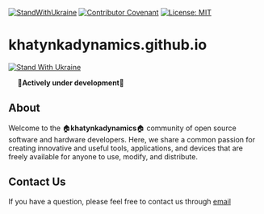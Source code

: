 [![StandWithUkraine](https://raw.githubusercontent.com/vshymanskyy/StandWithUkraine/main/badges/StandWithUkraine.svg)](https://github.com/vshymanskyy/StandWithUkraine/blob/main/docs/README.md)
[![Contributor Covenant](https://img.shields.io/badge/Contributor%20Covenant-2.1-4baaaa.svg)](code_of_conduct.md)
[![License: MIT](https://img.shields.io/badge/License-MIT-yellow.svg)](https://opensource.org/licenses/MIT)


# khatynkadynamics.github.io

[![Stand With Ukraine](https://raw.githubusercontent.com/vshymanskyy/StandWithUkraine/main/banner2-direct.svg)](https://vshymanskyy.github.io/StandWithUkraine/)

 &emsp; :construction:**Actively under development**:construction:
 
## About

Welcome to the :house:**khatynkadynamics**:house: community of open source software and hardware developers. Here, we share a common passion for creating innovative and useful tools, applications, and devices that are freely available for anyone to use, modify, and distribute.

## Contact Us

If you have a question, please feel free to contact us through [email](mailto:khatynkadynamics@gmail.com)
